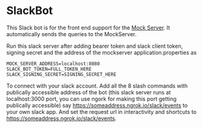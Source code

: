 # SlackBot
This Slack bot is for the front end support for the [Mock Server](https://github.com/shubhamk0027/MockServer).
It automatically sends the queries to the MockServer. 

Run this slack server after adding bearer token and slack client token, signing secret and the address of the mockserver application.properties as 

    MOCK_SERVER_ADDRESS=localhost:8080
    SLACK_BOT_TOKEN=FULL_TOKEN_HERE
    SLACK_SIGNING_SECRET=SIGNING_SECRET_HERE
    
To connect with your slack account. Add all the 8 slash commands with publically accessible address of the bot (this slack server runs at localhost:3000 port, you can use ngork for making this port getting publically accessible) say https://someaddress.ngrok.io/slack/events to your own slack app. And set the request url in interactivity and shortcuts to https://someaddress.ngrok.io/slack/events. 

